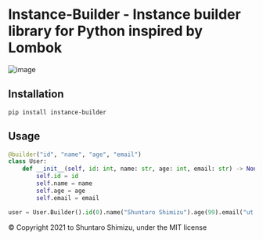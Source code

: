 # Instance-Builder - Instance builder library for Python inspired by Lombok

![image](https://github.com/shimech/instance-builder/actions/workflows/test.yml/badge.svg)

## Installation

```shell
pip install instance-builder
```

## Usage

```python
@builder("id", "name", "age", "email")
class User:
    def __init__(self, id: int, name: str, age: int, email: str) -> None:
        self.id = id
        self.name = name
        self.age = age
        self.email = email

user = User.Builder().id(0).name("Shuntaro Shimizu").age(99).email("ut.s.shimizu@gmail.com").build()
```

© Copyright 2021 to Shuntaro Shimizu, under the MIT license
